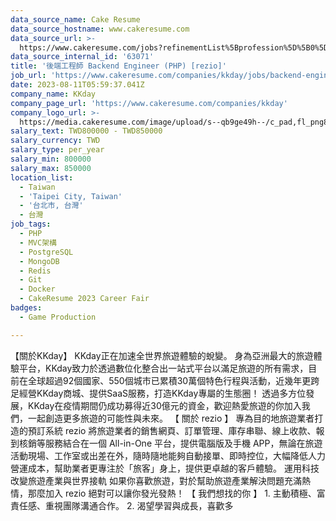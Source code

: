 ```yaml
---
data_source_name: Cake Resume
data_source_hostname: www.cakeresume.com
data_source_url: >-
  https://www.cakeresume.com/jobs?refinementList%5Bprofession%5D%5B0%5D=game-production&range%5Bsalary_range%5D%5Bmin%5D=100000
data_source_internal_id: '63071'
title: '後端工程師 Backend Engineer (PHP) [rezio]'
job_url: 'https://www.cakeresume.com/companies/kkday/jobs/backend-engineer-php-rezio'
date: 2023-08-11T05:59:37.041Z
company_name: KKday
company_page_url: 'https://www.cakeresume.com/companies/kkday'
company_logo_url: >-
  https://media.cakeresume.com/image/upload/s--qb9ge49h--/c_pad,fl_png8,h_200,w_200/v1666342333/cmu3q58jezs7zkvpeprv.png
salary_text: TWD800000 - TWD850000
salary_currency: TWD
salary_type: per_year
salary_min: 800000
salary_max: 850000
location_list:
  - Taiwan
  - 'Taipei City, Taiwan'
  - '台北市, 台灣'
  - 台灣
job_tags:
  - PHP
  - MVC架構
  - PostgreSQL
  - MongoDB
  - Redis
  - Git
  - Docker
  - CakeResume 2023 Career Fair
badges:
  - Game Production

---
```


【關於KKday】 KKday正在加速全世界旅遊體驗的蛻變。 身為亞洲最大的旅遊體驗平台，KKday致力於透過數位化整合出一站式平台以滿足旅遊的所有需求，目前在全球超過92個國家、550個城市已累積30萬個特色行程與活動，近幾年更跨足經營KKday商城、提供SaaS服務，打造KKday專屬的生態圈！ 透過多方位發展，KKday在疫情期間仍成功募得近30億元的資金，歡迎熱愛旅遊的你加入我們，一起創造更多旅遊的可能性與未來。 【 關於 rezio 】 專為目的地旅遊業者打造的預訂系統 rezio 將旅遊業者的銷售網頁、訂單管理、庫存串聯、線上收款、報到核銷等服務結合在一個 All-in-One 平台，提供電腦版及手機 APP，無論在旅遊活動現場、工作室或出差在外，隨時隨地能夠自動接單、即時控位，大幅降低人力營運成本，幫助業者更專注於「旅客」身上，提供更卓越的客戶體驗。 運用科技改變旅遊產業與世界接軌 如果你喜歡旅遊，對於幫助旅遊產業解決問題充滿熱情，那麼加入 rezio 絕對可以讓你發光發熱！ 【 我們想找的你 】 1. 主動積極、富責任感、重視團隊溝通合作。 2. 渴望學習與成長，喜歡多
